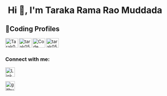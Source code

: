 <h1 align="center">Hi 👋, I'm Taraka Rama Rao Muddada</h1>


<div align = "left">
  <h2 align = "left">🚀Coding Profiles </></h2>
   
   <a href="https://leetcode.com/u/tarak0605/" target="blank"><img align="left" src="https://raw.githubusercontent.com/rahuldkjain/github-profile-readme-generator/master/src/images/icons/Social/leet-code.svg" alt = "Tarak0605" height="30" width="40" />  </a>
   
   <a href="https://www.geeksforgeeks.org/user/tarak0506/" target="blank"><img align="left" src="https://raw.githubusercontent.com/rahuldkjain/github-profile-readme-generator/master/src/images/icons/Social/geeks-for-geeks.svg"  alt = "tarak0506" height="30" width="40" />  </a>
   
   <a href="https://www.codechef.com/users/cse_c3" target="blank"><img align = "left" src="https://gitgud.io/uploads/-/system/group/avatar/12294/cc.png" alt = "Code Chef" height="30" width="40" />  </a>
   
   <a href= "https://www.hackerrank.com/profile/tarak0506" target="blank" ><img align="left" src="https://raw.githubusercontent.com/rahuldkjain/github-profile-readme-generator/master/src/images/icons/Social/hackerrank.svg"  alt = "tarak0506" height="30" width="40" />  </a>
  
   
</div>

<br> <br>
<h3 align="left">Connect with me: </h3>
<p align="left">
 
 <a href="http://www.linkedin.com/in/tarak0506/" target="_blank"><img alt="LinkedIn" src="https://img.shields.io/badge/linkedin-%230077B5.svg?&style=for-the-badge&logo=linkedin&logoColor=white"  height="30px"/></a>
 
  <a href="https://github.com/TARAK0506/" target="_blank"> <img src= "https://img.shields.io/badge/github-%2324292e.svg?&style=for-the-badge&logo=github&logoColor=white" alt=github height="30px"/></a>

</p>









